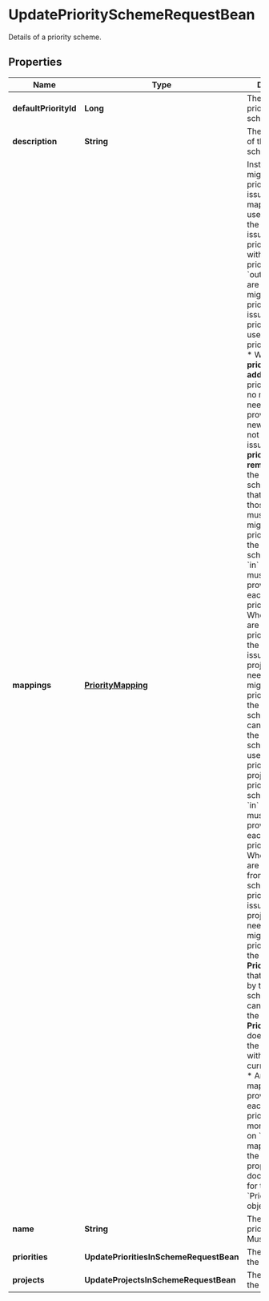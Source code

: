 

# UpdatePrioritySchemeRequestBean

Details of a priority scheme.

## Properties

| Name | Type | Description | Notes |
|------------ | ------------- | ------------- | -------------|
|**defaultPriorityId** | **Long** | The default priority of the scheme. |  [optional] |
|**description** | **String** | The description of the priority scheme. |  [optional] |
|**mappings** | [**PriorityMapping**](PriorityMapping.md) | Instructions to migrate the priorities of issues.  &#x60;in&#x60; mappings are used to migrate the priorities of issues to priorities used within the priority scheme.  &#x60;out&#x60; mappings are used to migrate the priorities of issues to priorities not used within the priority scheme.   *  When **priorities** are **added** to the priority scheme, no mapping needs to be provided as the new priorities are not used by any issues.  *  When **priorities** are **removed** from the priority scheme, issues that are using those priorities must be migrated to new priorities used by the priority scheme.           *  An &#x60;in&#x60; mapping must be provided for each of these priorities.  *  When **projects** are **added** to the priority scheme, the priorities of issues in those projects might need to be migrated to new priorities used by the priority scheme. This can occur when the current scheme does not use all the priorities in the project(s)&#39; priority scheme(s).           *  An &#x60;in&#x60; mapping must be provided for each of these priorities.  *  When **projects** are **removed** from the priority scheme, the priorities of issues in those projects might need to be migrated to new priorities within the **Default Priority Scheme** that are not used by the priority scheme. This can occur when the **Default Priority Scheme** does not use all the priorities within the current scheme.           *  An &#x60;out&#x60; mapping must be provided for each of these priorities.  For more information on &#x60;in&#x60; and &#x60;out&#x60; mappings, see the child properties documentation for the &#x60;PriorityMapping&#x60; object below. |  [optional] |
|**name** | **String** | The name of the priority scheme. Must be unique. |  [optional] |
|**priorities** | **UpdatePrioritiesInSchemeRequestBean** | The priorities in the scheme. |  [optional] |
|**projects** | **UpdateProjectsInSchemeRequestBean** | The projects in the scheme. |  [optional] |



